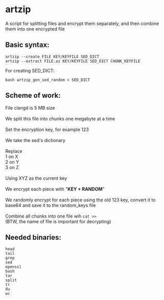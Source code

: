 # artzip
A script for splitting files and encrypt them separately, and then combine them into one encrypted file

## Basic syntax:
```
artzip --create FILE KEY/KEYFILE SED_DICT
artzip --extract FILE.az KEY/KEYFILE SED_DICT CHUNK_KEYFILE
```
For creating SED\_DICT:
```
bash artzip_gen_sed_random > SED_DICT
```

## Scheme of work:
File clangd is 5 MB size \
\
We split this file into chunks one megabyte at a time \
\
Set the encryption key, for example 123 \
\
We take the sed's dictionary\
\
Replace \
1 on X \
2 on Y \
3 on Z \
\
Using XYZ as the current key \
\
We encrypt each piece with "**KEY + RANDOM**" \
\
We randomly encrypt for each piece using the old 123 key, convert it to base64 and save it to the random\_keys file \
\
Combine all chunks into one file wih `cat >>` \
(BTW, the name of file is important for decrypting)

## Needed binaries:
```
head
tail
grep
sed
openssl
bash
tar
split
tr
du
wc
```
